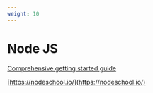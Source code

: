 ```yaml
---
weight: 10
---
```


# Node JS


[Comprehensive getting started guide](https://gist.github.com/joepie91/95ed77b71790442b7e61)

[https://nodeschool.io/](https://nodeschool.io/)
